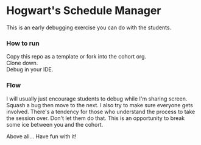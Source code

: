  # Hogwart's Schedule Manager

 This is an early debugging exercise you can do with the students.

 ### How to run
 Copy this repo as a template or fork into the cohort org.  
 Clone down.  
 Debug in your IDE.  

 ### Flow
 I will usually just encourage students to debug while I'm sharing screen. Squash a bug then move to the next. I also try to make sure everyone gets involved. There's a tendency for those who understand the process to take the session over. Don't let them do that. This is an opportunity to break some ice between you and the cohort. 
 
 Above all... Have fun with it!